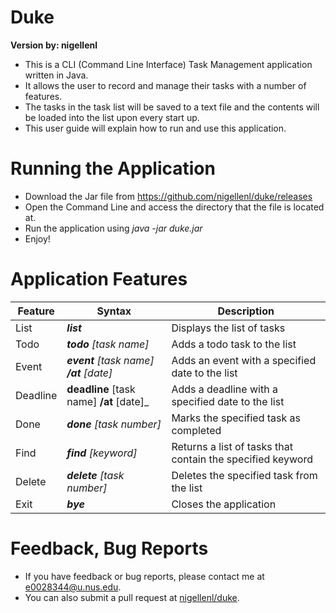 # Duke 
**Version by: nigellenl**

*  This is a CLI (Command Line Interface) Task Management application written in Java. 
*  It allows the user to record and manage their tasks with a number of features.
*  The tasks in the task list will be saved to a text file and the contents will be loaded into the list upon every start up.
*  This user guide will explain how to run and use this application.

# Running the Application
* Download the Jar file from https://github.com/nigellenl/duke/releases
* Open the Command Line and access the directory that the file is located at.
* Run the application using _java -jar duke.jar_
* Enjoy!

# Application Features

Feature | Syntax | Description
--------|--------|------------
List | _**list**_ | Displays the list of tasks
Todo | _**todo** [task name]_ | Adds a todo task to the list
Event | _**event** [task name] **/at** [date]_ | Adds an event with a specified date to the list
Deadline | **deadline** [task name] **/at** [date]_ | Adds a deadline with a specified date to the list
Done | _**done** [task number]_ | Marks the specified task as completed
Find | _**find** [keyword]_ | Returns a list of tasks that contain the specified keyword
Delete | _**delete** [task number]_ | Deletes the specified task from the list
Exit | _**bye**_ | Closes the application 

# Feedback, Bug Reports

* If you have feedback or bug reports, please contact me at e0028344@u.nus.edu.
* You can also submit a pull request at [nigellenl/duke](https://github.com/nigellenl/duke/).
